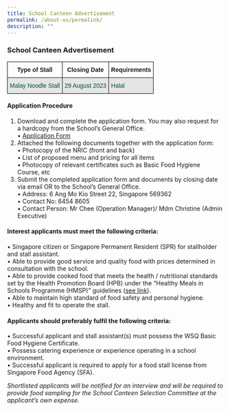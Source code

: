 ```yaml
---
title: School Canteen Advertisement
permalink: /about-us/permalink/
description: ""
---
```

### School Canteen Advertisement

<style type="text/css">
.tg  {border-collapse:collapse;border-spacing:0;}
.tg td{border-color:black;border-style:solid;border-width:1px;font-family:Arial, sans-serif;font-size:14px;
  overflow:hidden;padding:10px 5px;word-break:normal;}
.tg th{border-color:black;border-style:solid;border-width:1px;font-family:Arial, sans-serif;font-size:14px;
  font-weight:normal;overflow:hidden;padding:10px 5px;word-break:normal;}
.tg .tg-74pa{background-color:#FFF;color:#004D2E;font-weight:bold;text-align:center;vertical-align:middle}
.tg .tg-nlyn{background-color:#FFF;color:#004D2E;text-align:left;vertical-align:top}
.tg .tg-60xp{background-color:#E5E5E5;color:#004D2E;text-align:left;vertical-align:middle}
.tg .tg-xar3{background-color:#FFF;color:#004D2E;text-align:left;vertical-align:middle}
.tg .tg-didf{background-color:#E5E5E5;color:#004D2E;text-align:left;vertical-align:top}
.tg .tg-0lax{text-align:left;vertical-align:top}
</style>
<table class="tg">
<thead>
  <tr>
    <th class="tg-60pa"><span style="font-weight:700">Type of Stall</span></th>
    <th class="tg-60pa"><span style="font-weight:700">Closing Date</span></th>
    <th class="tg-60pa"><span style="font-weight:700">Requirements</span></th>
  </tr>
</thead>
<tbody>
  <tr>
    <td class="tg-60xp">Malay Noodle Stall</td>
    <td class="tg-60xp">29 August 2023</td>
    <td class="tg-60xp">Halal</td>
  </tr>  
</tbody>
</table>

#### Application Procedure 
1.	Download and complete the application form. You may also request for a hardcopy from the School’s General Office. <br>
		•	[Application Form](/files/canteen%20application%20form.pdf)
2.	Attached the following documents together with the application form: <br>
•	Photocopy of the NRIC (front and back) <br>
•	List of proposed menu and pricing for all items <br>
•	Photocopy of relevant certificates such as Basic Food Hygiene Course, etc
3.	Submit the completed application form and documents by closing date via email OR to the School’s General Office. <br>
•	Address: 6 Ang Mo Kio Street 22, Singapore 569362<br>
•	Contact No: 6454 8605<br>
•	Contact Person: Mr Chee (Operation Manager)/ Mdm Christine (Admin Executive)
#### Interest applicants must meet the following criteria:
•	Singapore citizen or Singapore Permanent Resident (SPR) for stallholder and stall assistant.<br>
•	Able to provide good service and quality food with prices determined in consultation with the school.<br>
•	Able to provide cooked food that meets the health / nutritional standards set by the Health Promotion Board (HPB) under the “Healthy Meals in Schools Programme (HMSP)” guidelines ([see link](https://www.hpb.gov.sg/schools/school-programmes/healthy-meals-in-schools-programme)).<br>
•	Able to maintain high standard of food safety and personal hygiene.<br>
•	Healthy and fit to operate the stall.

#### Applicants should preferably fulfil the following criteria:

•	Successful applicant and stall assistant(s) must possess the WSQ Basic Food Hygiene Certificate. <br>
•	Possess catering experience or experience operating in a school environment. <br>
•	Successful applicant is required to apply for a food stall license from Singapore Food Agency (SFA).

*Shortlisted applicants will be notified for an interview and will be required to provide food sampling for the School Canteen Selection Committee at the applicant’s own expense.*